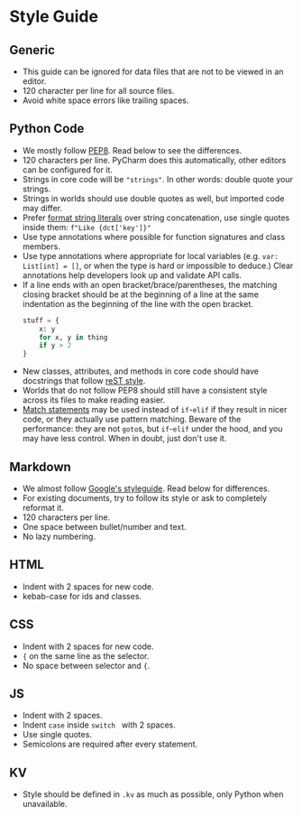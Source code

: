 # Style Guide

## Generic

* This guide can be ignored for data files that are not to be viewed in an editor.
* 120 character per line for all source files.
* Avoid white space errors like trailing spaces.

## Python Code

* We mostly follow [PEP8](https://peps.python.org/pep-0008/). Read below to see the differences.
* 120 characters per line. PyCharm does this automatically, other editors can be configured for it.
* Strings in core code will be `"strings"`. In other words: double quote your strings.
* Strings in worlds should use double quotes as well, but imported code may differ.
* Prefer [format string literals](https://peps.python.org/pep-0498/) over string concatenation,
  use single quotes inside them: `f"Like {dct['key']}"`
* Use type annotations where possible for function signatures and class members.
* Use type annotations where appropriate for local variables (e.g. `var: List[int] = []`, or when the
  type is hard or impossible to deduce.) Clear annotations help developers look up and validate API calls.
* If a line ends with an open bracket/brace/parentheses, the matching closing bracket should be at the
  beginning of a line at the same indentation as the beginning of the line with the open bracket.
  ```python
  stuff = {
      x: y
      for x, y in thing
      if y > 2
  }
  ```
* New classes, attributes, and methods in core code should have docstrings that follow
  [reST style](https://peps.python.org/pep-0287/).
* Worlds that do not follow PEP8 should still have a consistent style across its files to make reading easier.
* [Match statements](https://docs.python.org/3/tutorial/controlflow.html#tut-match)
  may be used instead of `if`-`elif` if they result in nicer code, or they actually use pattern matching.
  Beware of the performance: they are not `goto`s, but `if`-`elif` under the hood, and you may have less control. When
  in doubt, just don't use it.

## Markdown

* We almost follow [Google's styleguide](https://google.github.io/styleguide/docguide/style.html).
  Read below for differences.
* For existing documents, try to follow its style or ask to completely reformat it.
* 120 characters per line.
* One space between bullet/number and text.
* No lazy numbering.

## HTML

* Indent with 2 spaces for new code.
* kebab-case for ids and classes.

## CSS

* Indent with 2 spaces for new code.
* `{` on the same line as the selector.
* No space between selector and `{`.

## JS

* Indent with 2 spaces.
* Indent `case` inside `switch ` with 2 spaces.
* Use single quotes.
* Semicolons are required after every statement.

## KV

* Style should be defined in `.kv` as much as possible, only Python when unavailable.
